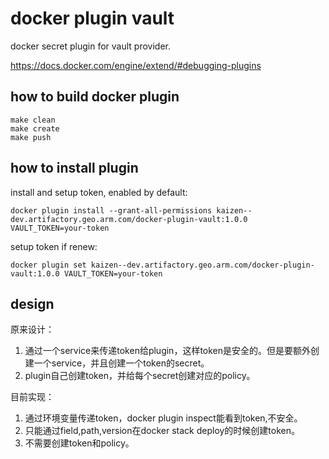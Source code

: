 # docker plugin vault

docker secret plugin for vault provider.

<https://docs.docker.com/engine/extend/#debugging-plugins>

## how to build docker plugin

    make clean
    make create
    make push


## how to install plugin
 
 install and setup token, enabled by default:

    docker plugin install --grant-all-permissions kaizen--dev.artifactory.geo.arm.com/docker-plugin-vault:1.0.0 VAULT_TOKEN=your-token

setup token if renew:

    docker plugin set kaizen--dev.artifactory.geo.arm.com/docker-plugin-vault:1.0.0 VAULT_TOKEN=your-token

## design

原来设计：

1. 通过一个service来传递token给plugin，这样token是安全的。但是要额外创建一个service，并且创建一个token的secret。
2. plugin自己创建token，并给每个secret创建对应的policy。

目前实现：

1. 通过环境变量传递token，docker plugin inspect能看到token,不安全。
2. 只能通过field,path,version在docker stack deploy的时候创建token。
3. 不需要创建token和policy。